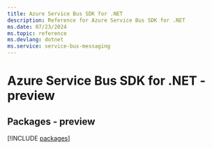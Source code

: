 ```yaml
---
title: Azure Service Bus SDK for .NET
description: Reference for Azure Service Bus SDK for .NET
ms.date: 07/23/2024
ms.topic: reference
ms.devlang: dotnet
ms.service: service-bus-messaging
---
```

# Azure Service Bus SDK for .NET - preview
## Packages - preview
[!INCLUDE [packages](service-bus-index.md)]